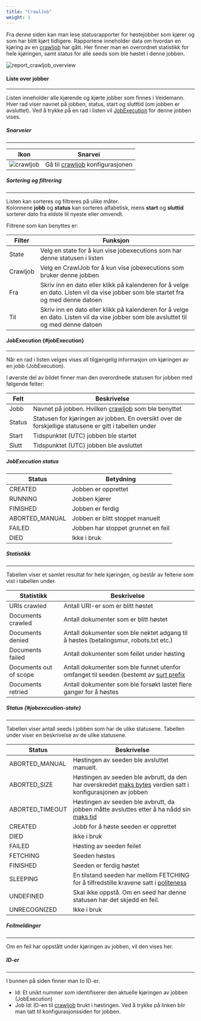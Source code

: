 ```yaml
---
title: "CrawlJob"
weight: 1
---
```


Fra denne siden kan man lese statusrapporter for høstejobber som kjører og som har blitt kjørt tidligere.
Rapportene inneholder data om hvordan en kjøring av en [crawljob](../../configurations/crawljob) har gått.
Her finner man en overordnet statistikk for hele kjøringen, samt status for alle seeds som ble høstet i denne jobben. 

![report_crawljob_overview](/veidemann/docs/img/report/crawljob/veidemann_dashboard_report_crawljob_overview.png)


#### Liste over jobber
-----------------------
Listen inneholder alle kjørende og kjørte jobber som finnes i Veidemann.
Hver rad viser navnet på jobben, status, start og slutttid (om jobben er avsluttet).
Ved å trykke på en rad i listen vil [JobExecution](#jobExecution) for denne jobben vises.

##### Snarveier
---------------
Ikon                                                                         | Snarvei
-----------------------------------------------------------------------------|-------------------------------------------------------------
![crawljob](/veidemann/docs/img/icons/veidemann_dashboard_icon_crawljob.png) | Gå til [crawljob](../../configuration/crawljob) konfigurasjonen

##### Sortering og filtrering
-----------------------------
Listen kan sorteres og filtreres på ulike måter.   
Kolonnene **jobb** og **status** kan sorteres alfabetisk, mens **start** og **sluttid** sorterer 
dato fra eldste til nyeste eller omvendt.

Filtrene som kan benyttes er:

Filter   | Funksjon
---------|---------
State    | Velg en state for å kun vise jobexecutions som har denne statusen i listen
Crawljob | Velg en CrawlJob for å kun vise jobexecutions som bruker denne jobben
Fra      | Skriv inn en dato eller klikk på kalenderen for å velge en dato. Listen vil da vise jobber som ble startet fra og med denne datoen
Til      | Skriv inn en dato eller klikk på kalenderen for å velge en dato. Listen vil da vise jobber som ble avsluttet til og med denne datoen  

#### JobExecution {#jobExecution}
-----------------------------------
Når en rad i listen velges vises all tilgjengelig informasjon om kjøringen av en jobb (JobExecution).

I øverste del av bildet finner man den overordnede statusen for jobben med følgende felter:   

Felt         | Beskrivelse
-------------|-------------------
Jobb         | Navnet på jobben. Hvilken [crawljob](../../configurations/crawljob) som ble benyttet
Status       | Statusen for kjøringen av jobben. En oversikt over de forskjellige statusene er gitt i tabellen under
Start        | Tidspunktet (UTC) jobben ble startet 
Slutt        | Tidspunktet (UTC) jobben ble avsluttet

##### JobExecution status
Status         | Betydning 
-------------- |--------------- 
CREATED        | Jobben er opprettet
RUNNING        | Jobben kjører
FINISHED       | Jobben er ferdig
ABORTED_MANUAL | Jobben er blitt stoppet manuelt
FAILED         | Jobben har stoppet grunnet en feil
DIED           | Ikke i bruk

##### Statistikk
---------------
Tabellen viser et samlet resultat for hele kjøringen,
og består av feltene som vist i tabellen under.

Statistikk             | Beskrivelse
-----------------------|-------------------------------
URIs crawled           | Antall URI-er som er blitt høstet
Documents crawled      | Antall dokumenter som er blitt høstet
Documents denied       | Antall dokumenter som ble nektet adgang til å høstes (betalingsmur, robots.txt etc.)
Documents failed       | Antall dokumenter som feilet under høsting
Documents out of scope | Antall dokumenter som ble funnet utenfor omfanget til seeden (bestemt av [surt prefix](../../configurations/seed/#seed-surtPrefix)
Documents retried      | Antall dokumenter som ble forsøkt lastet flere ganger for å høstes


##### Status {#jobexecution-state}
-----------------------------------
Tabellen viser antall seeds i jobben som har de ulike statusene. 
Tabellen under viser en beskrivelse av de ulike statusene.

Status          | Beskrivelse
----------------|---------------------
ABORTED_MANUAL  | Høstingen av seeden ble avsluttet manuelt.
ABORTED_SIZE    | Høstingen av seeden ble avbrutt, da den har overskredet [maks bytes](../../configurations/crawljob/#crawljob-max-bytes) verdien satt i konfigurasjonen av jobben
ABORTED_TIMEOUT | Høstingen av seeden ble avbrutt, da jobben måtte avsluttes etter å ha nådd sin [maks tid](../../configurations/crawljob/#crawljob-max-time)
CREATED         | Jobb for å høste seeden er opprettet
DIED            | Ikke i bruk
FAILED          | Høsting av seeden feilet
FETCHING        | Seeden høstes
FINISHED        | Seeden er ferdig høstet
SLEEPING        | En tilstand seeden har mellom FETCHING for å tilfredstille kravene satt i [politeness](../../configurations/politenessconfig)
UNDEFINED       | Skal ikke oppstå. Om en seed har denne statusen har det skjedd en feil.
UNRECOGNIZED    | Ikke i bruk


##### Feilmeldinger
---------------------
Om en feil har oppstått under kjøringen av jobben, vil den vises her.

##### ID-er
--------------

I bunnen på siden finner man to ID-er.

- Id: Et unikt nummer som identifiserer den aktuelle kjøringen av jobben (JobExecution)
- Job Id: ID-en til [crawljob](../../configurations/crawljob) brukt i høstingen. Ved å trykke på linken blir man tatt til konfigurasjonssiden for jobben.
